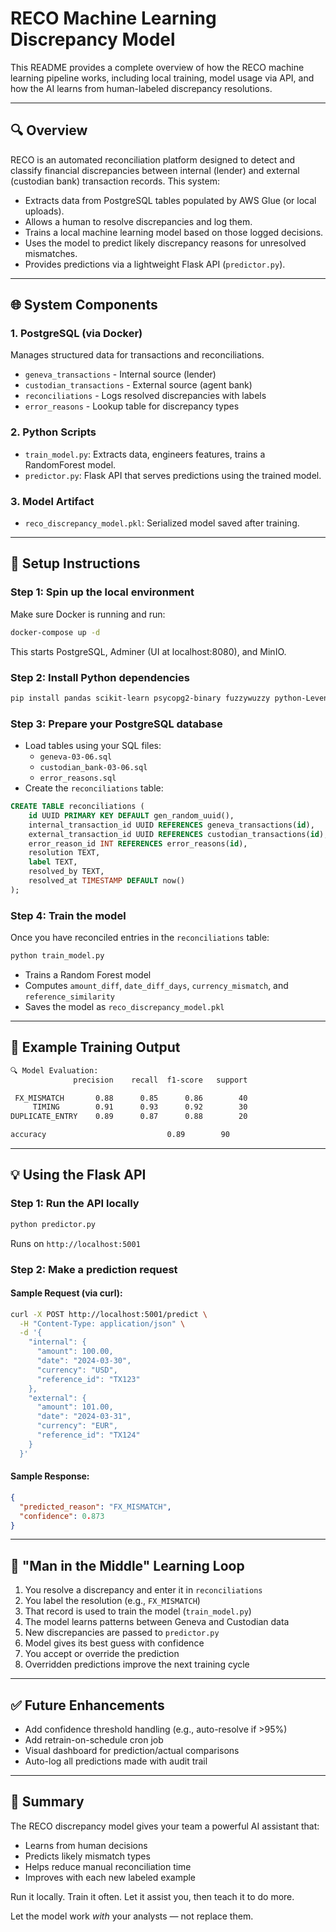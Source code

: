# RECO Machine Learning Discrepancy Model

This README provides a complete overview of how the RECO machine learning pipeline works, including local training, model usage via API, and how the AI learns from human-labeled discrepancy resolutions.

---

## 🔍 Overview

RECO is an automated reconciliation platform designed to detect and classify financial discrepancies between internal (lender) and external (custodian bank) transaction records. This system:

- Extracts data from PostgreSQL tables populated by AWS Glue (or local uploads).
- Allows a human to resolve discrepancies and log them.
- Trains a local machine learning model based on those logged decisions.
- Uses the model to predict likely discrepancy reasons for unresolved mismatches.
- Provides predictions via a lightweight Flask API (`predictor.py`).

---

## 🌐 System Components

### 1. PostgreSQL (via Docker)
Manages structured data for transactions and reconciliations.

- `geneva_transactions` - Internal source (lender)
- `custodian_transactions` - External source (agent bank)
- `reconciliations` - Logs resolved discrepancies with labels
- `error_reasons` - Lookup table for discrepancy types

### 2. Python Scripts

- `train_model.py`: Extracts data, engineers features, trains a RandomForest model.
- `predictor.py`: Flask API that serves predictions using the trained model.

### 3. Model Artifact

- `reco_discrepancy_model.pkl`: Serialized model saved after training.

---

## 🔧 Setup Instructions

### Step 1: Spin up the local environment

Make sure Docker is running and run:

```bash
docker-compose up -d
```

This starts PostgreSQL, Adminer (UI at localhost:8080), and MinIO.

### Step 2: Install Python dependencies

```bash
pip install pandas scikit-learn psycopg2-binary fuzzywuzzy python-Levenshtein flask joblib
```

### Step 3: Prepare your PostgreSQL database

- Load tables using your SQL files:
  - `geneva-03-06.sql`
  - `custodian_bank-03-06.sql`
  - `error_reasons.sql`
- Create the `reconciliations` table:

```sql
CREATE TABLE reconciliations (
    id UUID PRIMARY KEY DEFAULT gen_random_uuid(),
    internal_transaction_id UUID REFERENCES geneva_transactions(id),
    external_transaction_id UUID REFERENCES custodian_transactions(id),
    error_reason_id INT REFERENCES error_reasons(id),
    resolution TEXT,
    label TEXT,
    resolved_by TEXT,
    resolved_at TIMESTAMP DEFAULT now()
);
```

### Step 4: Train the model

Once you have reconciled entries in the `reconciliations` table:

```bash
python train_model.py
```

- Trains a Random Forest model
- Computes `amount_diff`, `date_diff_days`, `currency_mismatch`, and `reference_similarity`
- Saves the model as `reco_discrepancy_model.pkl`

---

## 🔮 Example Training Output

```bash
🔍 Model Evaluation:
              precision    recall  f1-score   support

 FX_MISMATCH       0.88      0.85      0.86        40
     TIMING        0.91      0.93      0.92        30
DUPLICATE_ENTRY    0.89      0.87      0.88        20

accuracy                           0.89        90
```

---

## 💡 Using the Flask API

### Step 1: Run the API locally

```bash
python predictor.py
```

Runs on `http://localhost:5001`

### Step 2: Make a prediction request

#### Sample Request (via curl):
```bash
curl -X POST http://localhost:5001/predict \
  -H "Content-Type: application/json" \
  -d '{
    "internal": {
      "amount": 100.00,
      "date": "2024-03-30",
      "currency": "USD",
      "reference_id": "TX123"
    },
    "external": {
      "amount": 101.00,
      "date": "2024-03-31",
      "currency": "EUR",
      "reference_id": "TX124"
    }
  }'
```

#### Sample Response:
```json
{
  "predicted_reason": "FX_MISMATCH",
  "confidence": 0.873
}
```

---

## 🤖 "Man in the Middle" Learning Loop

1. You resolve a discrepancy and enter it in `reconciliations`
2. You label the resolution (e.g., `FX_MISMATCH`)
3. That record is used to train the model (`train_model.py`)
4. The model learns patterns between Geneva and Custodian data
5. New discrepancies are passed to `predictor.py`
6. Model gives its best guess with confidence
7. You accept or override the prediction
8. Overridden predictions improve the next training cycle

---

## ✅ Future Enhancements

- Add confidence threshold handling (e.g., auto-resolve if >95%)
- Add retrain-on-schedule cron job
- Visual dashboard for prediction/actual comparisons
- Auto-log all predictions made with audit trail

---

## 🚀 Summary

The RECO discrepancy model gives your team a powerful AI assistant that:
- Learns from human decisions
- Predicts likely mismatch types
- Helps reduce manual reconciliation time
- Improves with each new labeled example

Run it locally. Train it often. Let it assist you, then teach it to do more.

Let the model work *with* your analysts — not replace them.

